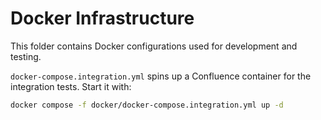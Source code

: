 # Docker Infrastructure

This folder contains Docker configurations used for development and testing.

`docker-compose.integration.yml` spins up a Confluence container for the
integration tests. Start it with:

```bash
docker compose -f docker/docker-compose.integration.yml up -d
```
